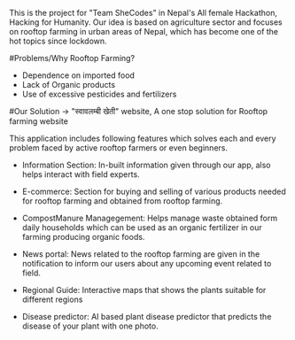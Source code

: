 This is the project for "Team SheCodes" in Nepal's All female Hackathon, Hacking for Humanity. Our idea is based on agriculture sector and focuses on rooftop farming in urban areas of Nepal, which has become one of the hot topics since lockdown. 

#Problems/Why Rooftop Farming?

- Dependence on imported food
- Lack of Organic products
- Use of excessive pesticides and fertilizers

#Our Solution -> "स्वावलम्बी खेती" website, A one stop solution for Rooftop farming website

This application includes following features which solves each and every problem faced by active rooftop farmers or even beginners.

- Information Section: In-built information given through our app, also helps interact with field     experts.

- E-commerce: Section for buying and selling of various products needed for rooftop farming and obtained from rooftop farming.

- CompostManure Managegement: Helps manage waste obtained form daily households which can be used as an organic fertilizer in our farming producing organic foods.

- News portal: News related to the rooftop farming are given in the notification to inform our users about any upcoming event related to field.

- Regional Guide: Interactive maps that shows the plants suitable for different regions

- Disease predictor: AI based plant disease predictor that predicts the disease of your plant with one photo.